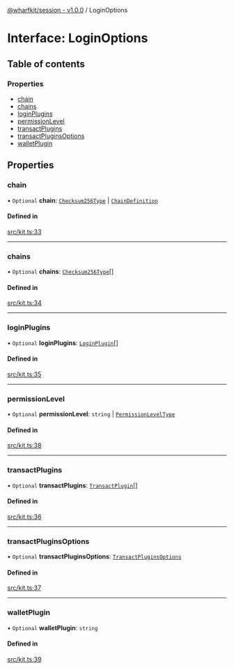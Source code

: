 [@wharfkit/session - v1.0.0](/docs/testREADME.md) / LoginOptions

# Interface: LoginOptions

## Table of contents

### Properties

- [chain](/docs/testinterfaces/LoginOptions.md#chain)
- [chains](/docs/testinterfaces/LoginOptions.md#chains)
- [loginPlugins](/docs/testinterfaces/LoginOptions.md#loginplugins)
- [permissionLevel](/docs/testinterfaces/LoginOptions.md#permissionlevel)
- [transactPlugins](/docs/testinterfaces/LoginOptions.md#transactplugins)
- [transactPluginsOptions](/docs/testinterfaces/LoginOptions.md#transactpluginsoptions)
- [walletPlugin](/docs/testinterfaces/LoginOptions.md#walletplugin)

## Properties

### chain

• `Optional` **chain**: [`Checksum256Type`](/docs/testREADME.md#checksum256type) \| [`ChainDefinition`](/docs/testclasses/ChainDefinition.md)

#### Defined in

[src/kit.ts:33](https://github.com/wharfkit/session/blob/3f0b05c/src/kit.ts#L33)

___

### chains

• `Optional` **chains**: [`Checksum256Type`](/docs/testREADME.md#checksum256type)[]

#### Defined in

[src/kit.ts:34](https://github.com/wharfkit/session/blob/3f0b05c/src/kit.ts#L34)

___

### loginPlugins

• `Optional` **loginPlugins**: [`LoginPlugin`](/docs/testinterfaces/LoginPlugin.md)[]

#### Defined in

[src/kit.ts:35](https://github.com/wharfkit/session/blob/3f0b05c/src/kit.ts#L35)

___

### permissionLevel

• `Optional` **permissionLevel**: `string` \| [`PermissionLevelType`](/docs/testREADME.md#permissionleveltype)

#### Defined in

[src/kit.ts:38](https://github.com/wharfkit/session/blob/3f0b05c/src/kit.ts#L38)

___

### transactPlugins

• `Optional` **transactPlugins**: [`TransactPlugin`](/docs/testinterfaces/TransactPlugin.md)[]

#### Defined in

[src/kit.ts:36](https://github.com/wharfkit/session/blob/3f0b05c/src/kit.ts#L36)

___

### transactPluginsOptions

• `Optional` **transactPluginsOptions**: [`TransactPluginsOptions`](/docs/testREADME.md#transactpluginsoptions)

#### Defined in

[src/kit.ts:37](https://github.com/wharfkit/session/blob/3f0b05c/src/kit.ts#L37)

___

### walletPlugin

• `Optional` **walletPlugin**: `string`

#### Defined in

[src/kit.ts:39](https://github.com/wharfkit/session/blob/3f0b05c/src/kit.ts#L39)
